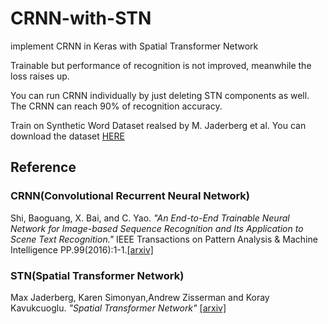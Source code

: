# CRNN-with-STN
implement CRNN in Keras with Spatial Transformer  Network


Trainable but performance of recognition is not improved, meanwhile the loss raises up.

You can run CRNN individually by just deleting STN components as well. The CRNN can reach 90% of recognition accuracy.

Train on Synthetic Word Dataset realsed by M. Jaderberg et al. You can download the dataset [HERE](http://www.robots.ox.ac.uk/~vgg/data/text/#sec-synth)


## Reference

### CRNN(Convolutional Recurrent Neural Network)
Shi, Baoguang, X. Bai, and C. Yao. *"An End-to-End Trainable Neural Network for Image-based Sequence Recognition and Its Application to Scene Text Recognition."* IEEE Transactions on Pattern Analysis & Machine Intelligence PP.99(2016):1-1.[[arxiv]](https://arxiv.org/abs/1507.05717)

### STN(Spatial Transformer Network)
Max Jaderberg, Karen Simonyan,Andrew Zisserman and Koray Kavukcuoglu. *"Spatial Transformer Network"* [[arxiv]](https://arxiv.org/abs/1506.02025)

